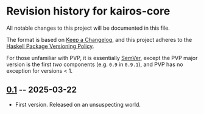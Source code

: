 # Revision history for kairos-core

All notable changes to this project will be documented in this file.

The format is based on [Keep a Changelog](https://keepachangelog.com/en/1.0.0/),
and this project adheres to the
[Haskell Package Versioning Policy](https://pvp.haskell.org/).

For those unfamiliar with PVP, it is essentially
[SemVer](https://semver.org/spec/v2.0.0.html), except the PVP major version is
the first _two_ components (e.g. `0.9` in `0.9.1`), and PVP has no exception
for versions < 1.

## [0.1] -- 2025-03-22

* First version. Released on an unsuspecting world.

[0.1]: https://github.com/tbidne/kairos/releases/tag/0.1
